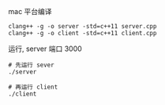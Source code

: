 
mac 平台编译
```
clang++ -g -o server -std=c++11 server.cpp
clang++ -g -o client -std=c++11 client.cpp
```
运行, server 端口 3000
```
# 先运行 sever
./server

# 再运行 client
./client
```

